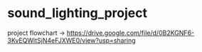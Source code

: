 # sound_lighting_project

project flowchart -> https://drive.google.com/file/d/0B2KGNF6-3KvEQWltSjN4eFJXWE0/view?usp=sharing
